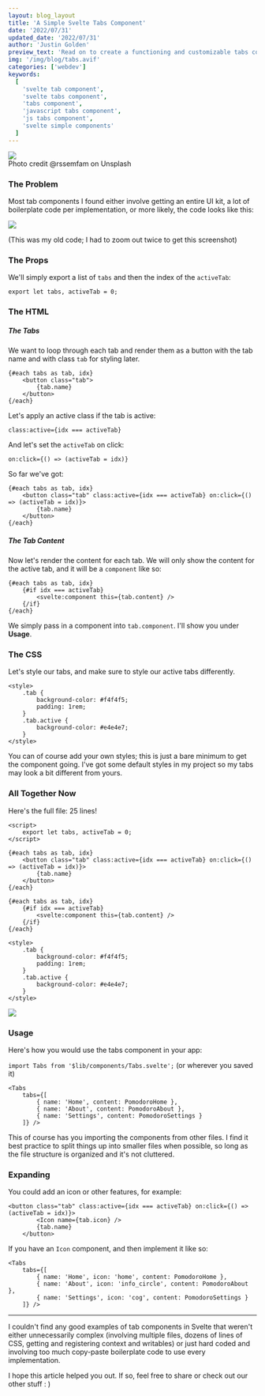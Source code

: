 ```yaml
---
layout: blog_layout
title: 'A Simple Svelte Tabs Component'
date: '2022/07/31'
updated_date: '2022/07/31'
author: 'Justin Golden'
preview_text: 'Read on to create a functioning and customizable tabs component without all the fancy stuff..'
img: '/img/blog/tabs.avif'
categories: ['webdev']
keywords:
  [
    'svelte tab component',
    'svelte tabs component',
    'tabs component',
    'javascript tabs component',
    'js tabs component',
    'svelte simple components'
  ]
---
```


<img src="/img/blog/tabs.avif">
<figcaption>Photo credit @rssemfam on Unsplash</figcaption>

### The Problem

Most tab components I found either involve getting an entire UI kit, a lot of boilerplate code per implementation, or more likely, the code looks like this:

<img src="/img/blog/tabs-code.png">

(This was my old code; I had to zoom out twice to get this screenshot)

### The Props

We'll simply export a list of `tabs` and then the index of the `activeTab`:

```
export let tabs, activeTab = 0;
```

### The HTML

##### The Tabs

We want to loop through each tab and render them as a button with the tab name and with class `tab` for styling later.

```
{#each tabs as tab, idx}
	<button class="tab">
		{tab.name}
	</button>
{/each}
```

Let's apply an active class if the tab is active:

```
class:active={idx === activeTab}
```

And let's set the `activeTab` on click:

```
on:click={() => (activeTab = idx)}
```

So far we've got:

```
{#each tabs as tab, idx}
	<button class="tab" class:active={idx === activeTab} on:click={() => (activeTab = idx)}>
		{tab.name}
	</button>
{/each}
```

##### The Tab Content

Now let's render the content for each tab. We will only show the content for the active tab, and it will be a `component` like so:

```
{#each tabs as tab, idx}
	{#if idx === activeTab}
		<svelte:component this={tab.content} />
	{/if}
{/each}
```

We simply pass in a component into `tab.component`. I'll show you under **Usage**.

### The CSS

Let's style our tabs, and make sure to style our active tabs differently.

```
<style>
	.tab {
		background-color: #f4f4f5;
		padding: 1rem;
	}
	.tab.active {
		background-color: #e4e4e7;
	}
</style>
```

You can of course add your own styles; this is just a bare minimum to get the component going. I've got some default styles in my project so my tabs may look a bit different from yours.

### All Together Now

Here's the full file: 25 lines!

```
<script>
	export let tabs, activeTab = 0;
</script>

{#each tabs as tab, idx}
	<button class="tab" class:active={idx === activeTab} on:click={() => (activeTab = idx)}>
		{tab.name}
	</button>
{/each}

{#each tabs as tab, idx}
	{#if idx === activeTab}
		<svelte:component this={tab.content} />
	{/if}
{/each}

<style>
	.tab {
		background-color: #f4f4f5;
		padding: 1rem;
	}
	.tab.active {
		background-color: #e4e4e7;
	}
</style>
```

<img src="/img/blog/tabs-screenshot.png">

### Usage

Here's how you would use the tabs component in your app:

`import Tabs from '$lib/components/Tabs.svelte';` (or wherever you saved it)

```
<Tabs
	tabs={[
		{ name: 'Home', content: PomodoroHome },
		{ name: 'About', content: PomodoroAbout },
		{ name: 'Settings', content: PomodoroSettings }
	]} />
```

This of course has you importing the components from other files. I find it best practice to split things up into smaller files when possible, so long as the file structure is organized and it's not cluttered.

### Expanding

You could add an icon or other features, for example:

```
<button class="tab" class:active={idx === activeTab} on:click={() => (activeTab = idx)}>
		<Icon name={tab.icon} />
		{tab.name}
	</button>
```

If you have an `Icon` component, and then implement it like so:

```
<Tabs
	tabs={[
		{ name: 'Home', icon: 'home', content: PomodoroHome },
		{ name: 'About', icon: 'info_circle', content: PomodoroAbout },
		{ name: 'Settings', icon: 'cog', content: PomodoroSettings }
	]} />
```

---

I couldn't find any good examples of tab components in Svelte that weren't either unnecessarily complex (involving multiple files, dozens of lines of CSS, getting and registering context and writables) or just hard coded and involving too much copy-paste boilerplate code to use every implementation.

I hope this article helped you out. If so, feel free to share or check out our other stuff : )
